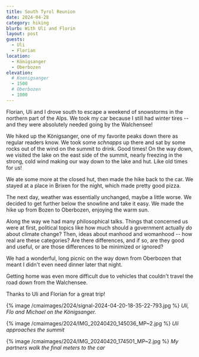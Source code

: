 ```yaml
---
title: South Tyrol Reunion
date: 2024-04-28
category: hiking
blurb: With Uli and Florin
layout: post
guests:
  - Uli
  - Florian
location:
  - Königsanger
  - Oberbozen
elevation:
  # Koenigsanger
  - 1500
  # Oberbozen
  - 1000
---
```


Florian, Uli and I drove south to escape a weekend of snowstorms in the
northern part of the Alps. We took my car because I still had winter
tires -- and they were absolutely needed going by the Walchensee!

We hiked up the Königsanger, one of my favorite peaks down there as
regular readers know. We took some *schnapps* up there and sat by
some rocks out of the wind on the summit to drink. Good times!
On the way down, we visited the lake on the east side of the summit,
nearly freezing in the strong, cold wind making our way down to the lake
and hut. Like old times for us!

We ate some more at the closed hut, then made the hike back to the car.
We stayed at a place in Brixen for the night, which made pretty good
pizza.

The next day, weather was essentially unchanged, maybe a little worse.
We decided to get further below the snowline and take it easy. We made
the hike up from Bozen to Oberbozen, enjoying the warm sun.

Along the way we had many philosophical talks. Things that concerned us
were at first, political topics like how much should a government actually
*do* about climate change? Then, ideas about manhood and womanhood -- how
real are these categories? Are there differences, and if so, are they
good and useful, or are those differences to be minimized or ignored?

We had a wonderful, long picnic on the way down from Oberbozen that
meant I didn't even need dinner later that night.

Getting home was even more difficult due to vehicles that couldn't travel
the road down from the Walchensee.

Thanks to Uli and Florian for a great trip!

{% image /cmaimages/2024/signal-2024-04-20-18-35-22-793.jpg %}
*Uli, Flo and Michael on the Königsanger.*

{% image /cmaimages/2024/IMG_20240420_145036_MP~2.jpg %}
*Uli approaches the summit*

{% image /cmaimages/2024/IMG_20240420_174501_MP~2.jpg %}
*My partners walk the final meters to the car*

